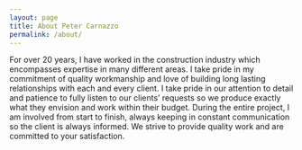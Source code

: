 ```yaml
---
layout: page
title: About Peter Carnazzo
permalink: /about/
---
```


For over 20 years, I have worked in the construction industry which encompasses expertise in many different areas.  I take pride in my commitment of quality workmanship and love of building long lasting relationships with each and every client. I take pride in our attention to detail and patience to fully listen to our clients’ requests so we produce exactly what they envision and work within their budget.  During the entire project, I am involved from start to finish, always keeping in constant communication so the client is always informed.  We strive to provide quality work and are committed to your satisfaction.
